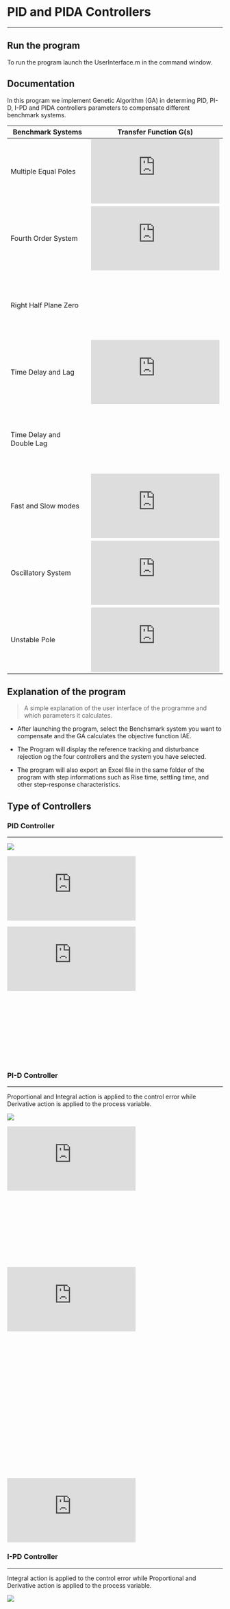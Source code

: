 # PID and PIDA Controllers

* * * 

## Run the program
To run the program launch the UserInterface.m in the command window.

## Documentation

In this program we implement Genetic Algorithm (GA) in determing PID, PI-D, I-PD and PIDA controllers parameters to compensate different benchmark systems.
  
|      Benchmark Systems       |      Transfer Function  G(s)     |
| -----------------------------|:--------------------------------------:|
| Multiple Equal Poles         |![ Multiple Equal Poles](https://latex.codecogs.com/gif.latex?%5Cfrac%7B1%7D%7Bs&plus;1%7D)|
| Fourth Order System          | ![Fourth Order System](https://latex.codecogs.com/gif.latex?%5Cfrac%7B1%7D%7B%28s&plus;1%29%281&plus;0.1s%29%281&plus;0.1%5E%7B2%7Ds%29%281&plus;0.1%5E%7B3%7Ds%29%7D)    | 
| Right Half Plane Zero        | ![Right Half Plane Zero ](https://latex.codecogs.com/gif.latex?%5Cfrac%7B1-0.1s%7D%7B%28s&plus;1%29%5E3%7D) |
|   Time Delay and Lag         | ![Time Delay and Lag](https://latex.codecogs.com/gif.latex?%5Cfrac%7B1%7D%7B1&plus;0.1s%7D%20e%5E%7B-s%7D) |
| Time Delay and Double Lag    | ![Time Delay and Double Lag](https://latex.codecogs.com/gif.latex?%5Cfrac%7B1%7D%7B%281&plus;0.1s%29%5E%7B2%7D%7D%20e%5E%7B-s%7D)|
| Fast and Slow modes          |![Fast and Slow modes](https://latex.codecogs.com/gif.latex?%5Cfrac%7B100%7D%7B%28s&plus;10%29%5E%7B2%7D%7D%5Cleft%20%28%20%5Cfrac%7B1%7D%7Bs&plus;1%7D&plus;%5Cfrac%7B0.5%7D%7Bs&plus;0.05%7D%20%5Cright%20%29) |
|Oscillatory System            |![Oscillatory System](https://latex.codecogs.com/gif.latex?%5Cfrac%7B1%7D%7B%28s&plus;1%29%28s%5E%7B2%7D&plus;0.2s&plus;1%29%7D) |
|Unstable Pole                 |![Unstable Pole](https://latex.codecogs.com/gif.latex?%5Cfrac%7B1%7D%7Bs%5E%7B2%7D-1%7D)|

## Explanation of the program
> A simple explanation of the user interface of the programme and which parameters it calculates.

- After launching the program, select the Benchsmark system you want to compensate and the GA calculates the objective function IAE.


- The Program will display the reference tracking and disturbance rejection og the four controllers and the system you have selected.

- The program will also export an Excel file in the same folder of the program with step informations such as Rise time, settling time, and other step-response characteristics.

## Type of Controllers

### PID Controller
-------------------------------------------------

![](data/image/PID%20-%20PIDA%20Controller.png)

![](https://latex.codecogs.com/gif.latex?%5Cdpi%7B120%7D%20C%28s%29%3D%20K_%7Bp%7D%5Cleft%20%28%201&plus;%5Cfrac%7B1%7D%7BsT_%7Bi%7D%7D%20&plus;%5Cfrac%7BsT_%7Bd%7D%7D%7B1&plus;%5Cfrac%7BT_%7Bd%7D%7D%7BN%7Ds%7D%20%5Cright%20%29)

![](https://latex.codecogs.com/gif.latex?%5Cdpi%7B120%7D%20%5Cfrac%7BY%7D%7BY_%7Bsp%7D%7D%20%3D%20%5Cfrac%7BGC%7D%7B1&plus;GC%7D)

![](https://latex.codecogs.com/gif.latex?%5Cdpi%7B120%7D%20%5Cfrac%7BY%7D%7BD%7D%20%3D%20%5Cfrac%7BG%7D%7B1&plus;GC%7D)

### PI-D Controller
-------------------------------------------------
Proportional and Integral action is applied to the control error while Derivative action is applied to the process variable.

![](data/image/PI-D-Controller.png)

![](https://latex.codecogs.com/gif.latex?%5Cdpi%7B120%7D%20C_%7B1%7D%28s%29%3D%20K_%7Bp%7D)

![](https://latex.codecogs.com/gif.latex?%5Cdpi%7B120%7D%20C_%7B2%7D%28s%29%3D%20%5Cfrac%7BK_%7Bp%7D%7D%7BsT_%7Bi%7D%7D)

![](https://latex.codecogs.com/gif.latex?C_3%28s%29%3D%20%5Cfrac%7Bs%5C%2CT_d%5C%2CK_p%7D%7B%201&plus;%20%5Cfrac%7BT_d%7D%7BN%7Ds%7D)

![](https://latex.codecogs.com/gif.latex?%5Cfrac%7BY%7D%7BY_%7Bsp%7D%7D%3D%20%5Cfrac%7B%28C_1%20&plus;%20C_2%29%5C%2CG%7D%7B1&plus;%20G%5C%2C%28C_1%20&plus;%20C_2%20&plus;%20C_3%29%7D)

![](https://latex.codecogs.com/gif.latex?%5Cfrac%7BY%7D%7BD%7D%3D%20%5Cfrac%7BG%7D%7B1&plus;%20%28C_1%20&plus;%20C_2%20&plus;%20C_3%29%20G%7D)

![](https://latex.codecogs.com/gif.latex?%5Cfrac%7BY%7D%7BD%7D%3D%20%5Cfrac%7BG%7D%7B1&plus;%20%28C_1%20&plus;%20C_2%20&plus;%20C_3%29%20G%7D)

### I-PD Controller
-------------------------------------------------
Integral action is applied to the control error while Proportional and Derivative action is applied to the process variable.

![](data/image/I-PD-Controller.png)

![](https://latex.codecogs.com/gif.latex?%5Cdpi%7B120%7D%20C_%7B1%7D%28s%29%3D%5Cfrac%7BK_%7Bp%7D%7D%7BsT_%7Bi%7D%7D)

![](https://latex.codecogs.com/gif.latex?%5Cdpi%7B120%7D%20C_%7B2%7D%28s%29%3DK_%7Bp%7D%20%5Cleft%20%28%201&plus;%5Cfrac%7BT_%7Bd%7Ds%7D%7B1&plus;%5Cfrac%7BT_%7Bd%7D%7D%7BN%7Ds%7D%20%5Cright%20%29)





![](https://latex.codecogs.com/gif.latex?%5Cdpi%7B120%7D%20%5Cfrac%7BY%7D%7BD%7D%3D%5Cfrac%7BG%7D%7B1&plus;G%28C_%7B1%7D&plus;C_%7B2%7D%29%7D)


### PI Controller
-------------------------------------------------
A simple solution to make a PI controller perform well for both reference tracking and disturbance rejection is to upgrade it to an ISA-PID controller. It improves reference tracking response by providing an additional tuning parameters b that allows independent control of the impact of the reference signal on the proportional action.

- Set-point weight b is a real number between 0 and 1. When it decreases, the overshoot in the reference tracking response is reduced. 

- The disturbance rejection responses are the same because setpoint weight b only affects reference tracking.


![](data/image/PI-Controller.png)

![](https://latex.codecogs.com/gif.latex?%5Cdpi%7B120%7D%20C%28s%29%20%3D%20K_%7Bp%7D%20&plus;%20%5Cfrac%7BK_%7Bi%7D%7D%7Bs%7D)

![](https://latex.codecogs.com/gif.latex?%5Cdpi%7B120%7D%20F%28s%29%20%3D%20%5Cfrac%7BbK_%7Bp%7Ds%20&plus;%20K_%7Bi%7D%7D%7BK_%7Bp%7Ds%20&plus;%20K_%7Bi%7D%7D)

### PIDA Controller
-------------------------------------------------
![](data/image/PID%20-%20PIDA%20Controller.png)

![](https://latex.codecogs.com/gif.latex?%5Cdpi%7B120%7D%20C%28s%29%3D%20K_%7Bp%7D%20%5Cleft%20%28%201%20&plus;%20%5Cfrac%7B1%7D%7BsT_%7Bi%7D%7D%20&plus;%20%5Cfrac%7BsT_%7Bd%7D%7D%7B1&plus;%5Cfrac%7BT_%7Bd%7D%7D%7BN%7Ds%7D%20&plus;%20%5Cfrac%7Bs%5E%7B2%7DT_%7Ba%7D%7D%7B%5Cleft%20%281&plus;%5Cfrac%7BT_%7Ba%7D%7D%7B%5Calpha%7D%5Cright%20%29%5E%7B2%7D%7D%5Cright%20%29)

![](https://latex.codecogs.com/gif.latex?%5Cdpi%7B120%7D%20%5Cfrac%7BY%7D%7BY_%7Bsp%7D%7D%20%3D%20%5Cfrac%7BGC%7D%7B1&plus;GC%7D)

![](https://latex.codecogs.com/gif.latex?%5Cdpi%7B120%7D%20%5Cfrac%7BY%7D%7BD%7D%20%3D%20%5Cfrac%7BG%7D%7B1&plus;GC%7D)


